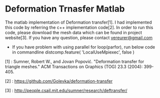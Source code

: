 # Deformation Trnasfer Matlab
The matlab implementation of Deformation transfer[1]. I had implemented this code by referring the c++ implementation code[2]. In order to run this code, please download the mesh data which can be found in project website[3]. If you have any question, please contact vereurer@gmail.com

- If you have problem with using parallel for loop(parfor), run below code in commandline
distcomp.feature( 'LocalUseMpiexec', false )

[1] : Sumner, Robert W., and Jovan Popović. "Deformation transfer for triangle meshes." ACM Transactions on Graphics (TOG) 23.3 (2004): 399-405.

[2] : https://github.com/Golevka/deformation-transfer

[3] : http://people.csail.mit.edu/sumner/research/deftransfer/
